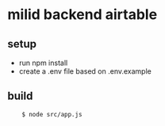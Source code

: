 # milid backend airtable

## setup

- run npm install
- create a .env file based on .env.example

## build

```
    $ node src/app.js
```